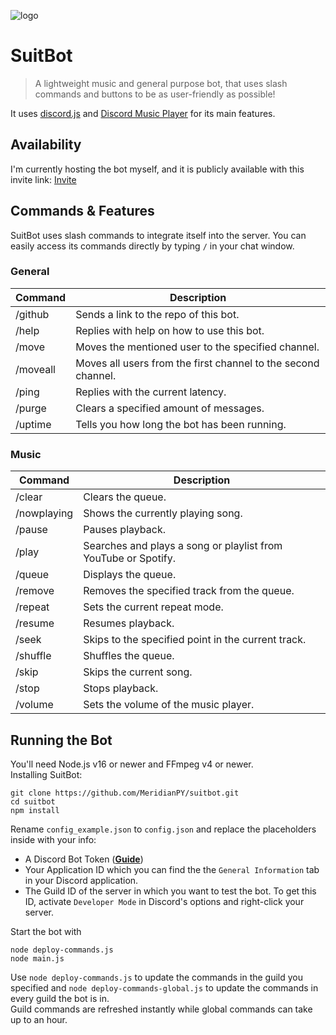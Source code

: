 ![logo](https://repository-images.githubusercontent.com/406747355/0c0fcbbd-8dab-4259-a5d6-d8cc5069ef37)

# SuitBot

> A lightweight music and general purpose bot, that uses slash commands and buttons to be as user-friendly as possible!

It uses [discord.js](https://discord.js.org/) and [Discord Music Player](https://discord-music-player.js.org/) for its main features.

## Availability
I'm currently hosting the bot myself, and it is publicly available with this invite link:
[Invite](https://discord.com/api/oauth2/authorize?client_id=887122733010411611&permissions=2167425024&scope=bot%20applications.commands)

## Commands & Features
SuitBot uses slash commands to integrate itself into the server. You can easily access its commands directly by typing `/` in your chat window.

### General
Command      | Description
------------ | ---
/github      | Sends a link to the repo of this bot.
/help        | Replies with help on how to use this bot.
/move        | Moves the mentioned user to the specified channel.
/moveall     | Moves all users from the first channel to the second channel.
/ping        | Replies with the current latency.
/purge       | Clears a specified amount of messages.
/uptime      | Tells you how long the bot has been running.

### Music
Command      | Description
------------ | ---
/clear       | Clears the queue.
/nowplaying  | Shows the currently playing song.
/pause       | Pauses playback.
/play        | Searches and plays a song or playlist from YouTube or Spotify.
/queue       | Displays the queue.
/remove      | Removes the specified track from the queue.
/repeat      | Sets the current repeat mode.
/resume      | Resumes playback.
/seek        | Skips to the specified point in the current track.
/shuffle     | Shuffles the queue.
/skip        | Skips the current song.
/stop        | Stops playback.
/volume      | Sets the volume of the music player.


## Running the Bot
You'll need Node.js v16 or newer and FFmpeg v4 or newer.\
Installing SuitBot:

```shell
git clone https://github.com/MeridianPY/suitbot.git
cd suitbot
npm install
```
Rename `config_example.json` to `config.json` and replace the placeholders inside with your info: 
- A Discord Bot Token (**[Guide](https://discordjs.guide/preparations/setting-up-a-bot-application.html#creating-your-bot)**)
- Your Application ID which you can find the the `General Information` tab in your Discord application.
- The Guild ID of the server in which you want to test the bot. To get this ID, activate `Developer Mode` in Discord's options and right-click your server.

Start the bot with
```shell
node deploy-commands.js
node main.js
```

Use `node deploy-commands.js` to update the commands in the guild you specified and `node deploy-commands-global.js` to update the commands in every guild the bot is in.\
Guild commands are refreshed instantly while global commands can take up to an hour.